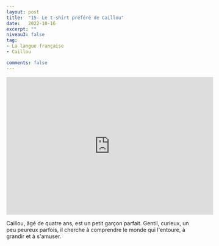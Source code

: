 ```yaml
---
layout: post
title:  "15- Le t-shirt préféré de Caillou"
date:   2022-10-16
excerpt: ""
niveau3: false
tag:
- La langue française
- Caillou

comments: false
---
```

<center>
<img style="display: none;" src="/assets/img/thumbnails/caillou-16.jpg" alt="" width="1" height="1">
<iframe width="542px" height="361px" src="https://www.youtube.com/embed/m56yoa-w4wc?rel=0&controls=1&showinfo=0&modestbranding=1&enablejsapi=1" allowfullscreen frameborder="0" ></iframe></center>

Caillou, âgé de quatre ans, est un petit garçon parfait. Gentil, curieux, un peu peureux parfois, il cherche à comprendre le monde qui l'entoure, à grandir et à s'amuser.
